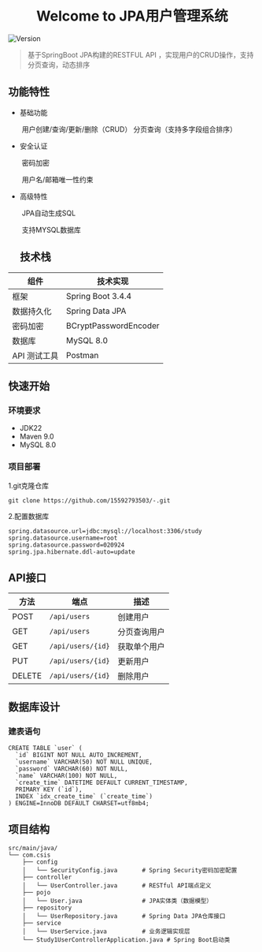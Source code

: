 <h1 align="center">Welcome to JPA用户管理系统 </h1>
<p>
  <img alt="Version" src="https://img.shields.io/badge/version-1.0.0-blue.svg?cacheSeconds=2592000" />
</p>


> 基于SpringBoot JPA构建的RESTFUL API ，实现用户的CRUD操作，支持分页查询，动态排序

## 功能特性

- 基础功能

  ​	用户创建/查询/更新/删除（CRUD）
  ​	分页查询（支持多字段组合排序）

- 安全认证

  ​	密码加密

  ​	用户名/邮箱唯一性约束

- 高级特性

  ​	JPA自动生成SQL

  ​	支持MYSQL数据库

  ## 技术栈

| 组件         | 技术实现              |
| ------------ | --------------------- |
| 框架         | Spring Boot 3.4.4     |
| 数据持久化   | Spring Data JPA       |
| 密码加密     | BCryptPasswordEncoder |
| 数据库       | MySQL 8.0             |
| API 测试工具 | Postman               |

## 快速开始

### 环境要求

- JDK22
- Maven 9.0
- MySQL 8.0

### 项目部署

1.git克隆仓库

```
git clone https://github.com/15592793503/-.git
```

2.配置数据库

```
spring.datasource.url=jdbc:mysql://localhost:3306/study
spring.datasource.username=root
spring.datasource.password=020924
spring.jpa.hibernate.ddl-auto=update
```

## API接口

| 方法   | 端点              | 描述         |
| ------ | ----------------- | ------------ |
| POST   | `/api/users`      | 创建用户     |
| GET    | `/api/users`      | 分页查询用户 |
| GET    | `/api/users/{id}` | 获取单个用户 |
| PUT    | `/api/users/{id}` | 更新用户     |
| DELETE | `/api/users/{id}` | 删除用户     |

## 数据库设计

### 建表语句

```
CREATE TABLE `user` (
  `id` BIGINT NOT NULL AUTO_INCREMENT,
  `username` VARCHAR(50) NOT NULL UNIQUE,
  `password` VARCHAR(60) NOT NULL,
  `name` VARCHAR(100) NOT NULL,
  `create_time` DATETIME DEFAULT CURRENT_TIMESTAMP,
  PRIMARY KEY (`id`),
  INDEX `idx_create_time` (`create_time`)
) ENGINE=InnoDB DEFAULT CHARSET=utf8mb4;
```

## 项目结构

```
src/main/java/
└── com.csis
    ├── config
    │   └── SecurityConfig.java       # Spring Security密码加密配置
    ├── controller
    │   └── UserController.java       # RESTful API端点定义
    ├── pojo
    │   └── User.java                 # JPA实体类（数据模型）
    ├── repository
    │   └── UserRepository.java       # Spring Data JPA仓库接口
    ├── service
    │   └── UserService.java          # 业务逻辑实现层
    └── Study1UserControllerApplication.java # Spring Boot启动类
```

